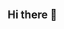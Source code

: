 ## Hi there 👋

<!--
**edwardroy72/edwardroy72** is a ✨ _special_ ✨ repository because its `README.md` (this file) appears on your GitHub profile.

Here are some ideas to get you started:

- 🔭 I’m currently working on a productivity app!
- 🌱 I’m currently learning Haskell and the D3 Library on JS
- 👯 I’m looking to collaborate on React Apps!
- 🤔 I’m looking for help with Data Visualization with D3 :(
- ⚡ Fun fact: An entire basketball court can fit inside the penalty box in soccer
-->
